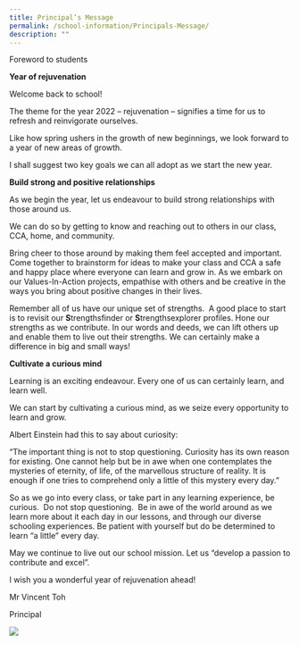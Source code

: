 ```yaml
---
title: Principal’s Message
permalink: /school-information/Principals-Message/
description: ""
---
```

Foreword to students

**Year of rejuvenation**  
  
Welcome back to school!  
  
The theme for the year 2022 – rejuvenation – signifies a time for us to refresh and reinvigorate ourselves.  
  
Like how spring ushers in the growth of new beginnings, we look forward to a year of new areas of growth.

I shall suggest two key goals we can all adopt as we start the new year. 

**Build strong and positive relationships**  
  
As we begin the year, let us endeavour to build strong relationships with those around us.  
  
We can do so by getting to know and reaching out to others in our class, CCA, home, and community.  
  
Bring cheer to those around by making them feel accepted and important. Come together to brainstorm for ideas to make your class and CCA a safe and happy place where everyone can learn and grow in. As we embark on our Values-In-Action projects, empathise with others and be creative in the ways you bring about positive changes in their lives.   
  
Remember all of us have our unique set of strengths.  A good place to start is to revisit our **S**trengthsfinder or **S**trengthsexplorer profiles. Hone our strengths as we contribute. In our words and deeds, we can lift others up and enable them to live out their strengths. We can certainly make a difference in big and small ways!  
  
**Cultivate a curious mind**  
  
Learning is an exciting endeavour. Every one of us can certainly learn, and learn well.  
  
We can start by cultivating a curious mind, as we seize every opportunity to learn and grow.  
  
Albert Einstein had this to say about curiosity:  
  
“The important thing is not to stop questioning. Curiosity has its own reason for existing. One cannot help but be in awe when one contemplates the mysteries of eternity, of life, of the marvellous structure of reality. It is enough if one tries to comprehend only a little of this mystery every day.”  

So as we go into every class, or take part in any learning experience, be curious.  Do not stop questioning.  Be in awe of the world around as we learn more about it each day in our lessons, and through our diverse schooling experiences. Be patient with yourself but do be determined to learn “a little” every day.  
  
May we continue to live out our school mission. Let us “develop a passion to contribute and excel”.  
  
I wish you a wonderful year of rejuvenation ahead!

Mr Vincent Toh

Principal

![](/images/School%20information/Principal’s%20Message%202022/P1.jpeg)